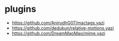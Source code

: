 # plugins

- https://github.com/AnirudhG07/mactags.yazi
- https://github.com/dedukun/relative-motions.yazi
- https://github.com/DreamMaoMao/mime.yazi
